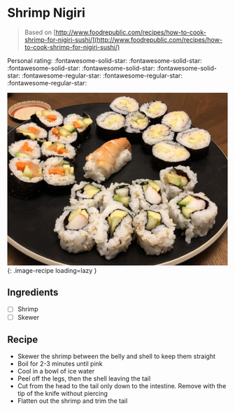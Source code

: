 <!-- Needs Manual Review -->

<!-- Do not modify sections with "AUTO-*". They are updated by make.py -->

# Shrimp Nigiri

> Based on [http://www.foodrepublic.com/recipes/how-to-cook-shrimp-for-nigiri-sushi/](http://www.foodrepublic.com/recipes/how-to-cook-shrimp-for-nigiri-sushi/)

<!-- rating=2; (User can specify rating on scale of 1-5) -->
<!-- AUTO-UserRating -->
Personal rating: :fontawesome-solid-star: :fontawesome-solid-star: :fontawesome-solid-star: :fontawesome-solid-star: :fontawesome-solid-star: :fontawesome-regular-star: :fontawesome-regular-star: :fontawesome-regular-star:
<!-- /AUTO-UserRating -->

<!-- name_image=shrimp_nigiri.jpeg; (User can specify image name if multiple exist) -->
<!-- AUTO-Image -->
![shrimp_nigiri.jpeg](./shrimp_nigiri.jpeg){: .image-recipe loading=lazy }
<!-- /AUTO-Image -->

## Ingredients

* [ ] Shrimp
* [ ] Skewer

## Recipe

* Skewer the shrimp between the belly and shell to keep them straight
* Boil for 2-3 minutes until pink
* Cool in a bowl of ice water
* Peel off the legs, then the shell leaving the tail
* Cut from the head to the tail only down to the intestine. Remove with the tip of the knife without piercing
* Flatten out the shrimp and trim the tail
